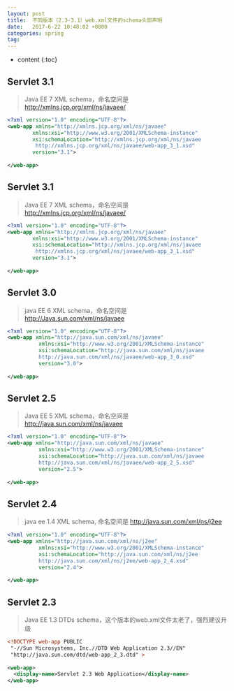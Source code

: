 ```yaml
---
layout: post
title:  不同版本（2.3-3.1）web.xml文件的schema头部声明
date:   2017-6-22 10:48:02 +0800
categories: spring
tag: 
---
```


* content
{:toc}


## Servlet 3.1
  


> Java EE 7 XML schema，命名空间是 http://xmlns.jcp.org/xml/ns/javaee/  
  

```xml
<?xml version="1.0" encoding="UTF-8"?>  
<web-app xmlns="http://xmlns.jcp.org/xml/ns/javaee"   
        xmlns:xsi="http://www.w3.org/2001/XMLSchema-instance"  
        xsi:schemaLocation="http://xmlns.jcp.org/xml/ns/javaee  
         http://xmlns.jcp.org/xml/ns/javaee/web-app_3_1.xsd"  
        version="3.1">  
          
</web-app>  
```

## Servlet 3.1
  


> Java EE 7 XML schema，命名空间是 http://xmlns.jcp.org/xml/ns/javaee/  
  

```xml
<?xml version="1.0" encoding="UTF-8"?>  
<web-app xmlns="http://xmlns.jcp.org/xml/ns/javaee"   
        xmlns:xsi="http://www.w3.org/2001/XMLSchema-instance"  
        xsi:schemaLocation="http://xmlns.jcp.org/xml/ns/javaee  
         http://xmlns.jcp.org/xml/ns/javaee/web-app_3_1.xsd"  
        version="3.1">  
          
</web-app>  
```

## Servlet 3.0
  


> java EE 6 XML schema，命名空间是 http://Java.sun.com/xml/ns/javaee  
  

```xml
<?xml version="1.0" encoding="UTF-8"?>  
<web-app xmlns="http://java.sun.com/xml/ns/javaee"  
          xmlns:xsi="http://www.w3.org/2001/XMLSchema-instance"  
          xsi:schemaLocation="http://java.sun.com/xml/ns/javaee  
          http://java.sun.com/xml/ns/javaee/web-app_3_0.xsd"  
          version="3.0">  
            
</web-app>   
```

## Servlet 2.5
  


> Java EE 5 XML schema，命名空间是 http://java.sun.com/xml/ns/javaee  
  

```xml
<?xml version="1.0" encoding="UTF-8"?>  
<web-app xmlns="http://java.sun.com/xml/ns/javaee"  
          xmlns:xsi="http://www.w3.org/2001/XMLSchema-instance"  
          xsi:schemaLocation="http://java.sun.com/xml/ns/javaee  
          http://java.sun.com/xml/ns/javaee/web-app_2_5.xsd"  
          version="2.5">  
            
</web-app>  
```


## Servlet 2.4
  


> java ee 1.4 XML schema, 命名空间是 http://java.sun.com/xml/ns/j2ee  
  

```xml
<?xml version="1.0" encoding="UTF-8"?>  
<web-app xmlns="http://java.sun.com/xml/ns/j2ee"  
          xmlns:xsi="http://www.w3.org/2001/XMLSchema-instance"  
          xsi:schemaLocation="http://java.sun.com/xml/ns/j2ee  
          http://java.sun.com/xml/ns/j2ee/web-app_2_4.xsd"  
          version="2.4">  
  
</web-app>  
```


## Servlet 2.3
  


> Java EE 1.3 DTDs schema，这个版本的web.xml文件太老了，强烈建议升级  
  

```xml
<!DOCTYPE web-app PUBLIC  
 "-//Sun Microsystems, Inc.//DTD Web Application 2.3//EN"  
 "http://java.sun.com/dtd/web-app_2_3.dtd" >  
  
<web-app>  
  <display-name>Servlet 2.3 Web Application</display-name>  
</web-app>  
```
